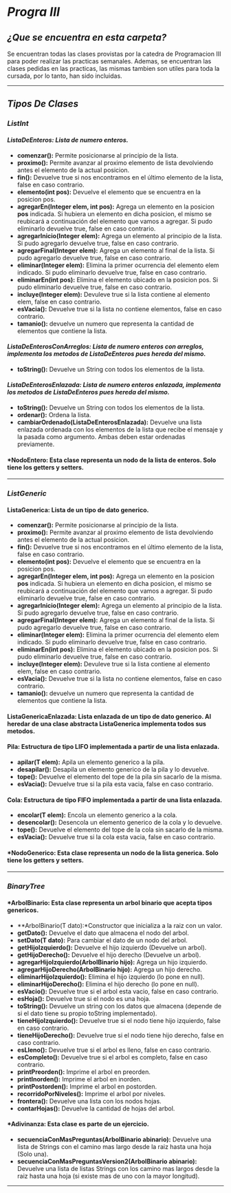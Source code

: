 # ***Progra III*** 

## ***¿Que se encuentra en esta carpeta?***
Se encuentran todas las clases provistas por la catedra de Programacion III para poder realizar las practicas semanales. Ademas, se encuentran las clases pedidas en las practicas, las mismas tambien son utiles para toda la cursada, por lo tanto, han sido incluidas.

___
## ***Tipos De Clases***
### ***ListInt***
#### ***ListaDeEnteros:** Lista de numero enteros.*
- **comenzar():** Permite posicionarse al principio de la lista.
- **proximo():** Permite avanzar al proximo elemento de lista devolviendo antes el elemento de la actual posicion.
- **fin():** Devuelve true si nos encontramos en el último elemento de la lista, false en caso contrario.
- **elemento(int pos):** Devuelve el elemento que se encuentra en la posicion pos.
- **agregarEn(Integer elem, int pos):** Agrega un elemento en la posicion **pos** indicada. Si hubiera un elemento en dicha posicion, el mismo se reubicará a continuación del elemento que
vamos a agregar. Si pudo eliminarlo devuelve true, false en caso contrario.
- **agregarInicio(Integer elem):** Agrega un elemento al principio de la lista. Si pudo agregarlo devuelve true, false en caso contrario.
- **agregarFinal(Integer elem):** Agrega un elemento al final de la lista. Si pudo agregarlo devuelve true, false en caso contrario.
- **eliminar(Integer elem):** Elimina la primer ocurrencia del elemento elem indicado. Si pudo eliminarlo devuelve true, false en caso contrario.
- **eliminarEn(int pos):** Elimina el elemento ubicado en la posicion pos. Si pudo eliminarlo devuelve true, false en caso contrario.
- **incluye(Integer elem):** Devuleve true si la lista contiene al elemento elem, false en caso contrario.
- **esVacia():** Devuelve true si la lista no contiene elementos, false en caso contrario.
- **tamanio():** devuelve un numero que representa la cantidad de elementos que contiene la lista.

#### ***ListaDeEnterosConArreglos:** Lista de numero enteros con arreglos, implementa los metodos de ListaDeEnteros pues hereda del mismo.*
- **toString():** Devuelve un String con todos los elementos de la lista.

#### ***ListaDeEnterosEnlazada:** Lista de numero enteros enlazada, implementa los metodos de ListaDeEnteros pues hereda del mismo.*
- **toString():** Devuelve un String con todos los elementos de la lista.
- **ordenar():** Ordena la lista.
- **cambiarOrdenado(ListaDeEnterosEnlazada):** Devuelve una lista enlazada ordenada con los elementos de la lista que recibe el mensaje y la pasada como argumento. Ambas deben estar ordenadas previamente.

#### ***NodoEntero:** Esta clase representa un nodo de la lista de enteros. Solo tiene los getters y setters.
___
### ***ListGeneric***
#### **ListaGenerica:** Lista de un tipo de dato generico.
- **comenzar():** Permite posicionarse al principio de la lista.
- **proximo():** Permite avanzar al proximo elemento de lista devolviendo antes el elemento de la actual posicion.
- **fin():** Devuelve true si nos encontramos en el último elemento de la lista, false en caso contrario.
- **elemento(int pos):** Devuelve el elemento que se encuentra en la posicion pos.
- **agregarEn(Integer elem, int pos):** Agrega un elemento en la posicion **pos** indicada. Si hubiera un elemento en dicha posicion, el mismo se reubicará a continuación del elemento que
vamos a agregar. Si pudo eliminarlo devuelve true, false en caso contrario.
- **agregarInicio(Integer elem):** Agrega un elemento al principio de la lista. Si pudo agregarlo devuelve true, false en caso contrario.
- **agregarFinal(Integer elem):** Agrega un elemento al final de la lista. Si pudo agregarlo devuelve true, false en caso contrario.
- **eliminar(Integer elem):** Elimina la primer ocurrencia del elemento elem indicado. Si pudo eliminarlo devuelve true, false en caso contrario.
- **eliminarEn(int pos):** Elimina el elemento ubicado en la posicion pos. Si pudo eliminarlo devuelve true, false en caso contrario.
- **incluye(Integer elem):** Devuleve true si la lista contiene al elemento elem, false en caso contrario.
- **esVacia():** Devuelve true si la lista no contiene elementos, false en caso contrario.
- **tamanio():** devuelve un numero que representa la cantidad de elementos que contiene la lista.

#### **ListaGenericaEnlazada:** Lista enlazada de un tipo de dato generico. Al heredar de una clase abstracta ListaGenerica implementa todos sus metodos.

#### **Pila:** Estructura de tipo LIFO implementada a partir de una lista enlazada.
- **apilar(T elem):** Apila un elemento generico a la pila.
- **desapilar():** Desapila un elemento generico de la pila y lo devuelve.
- **tope():** Devuelve el elemento del tope de la pila sin sacarlo de la misma.
- **esVacia():** Devuelve true si la pila esta vacia, false en caso contrario.

#### **Cola:** Estructura de tipo FIFO implementada a partir de una lista enlazada.
- **encolar(T elem):** Encola un elemento generico a la cola.
- **desencolar():** Desencola un elemento generico de la cola y lo devuelve.
- **tope():** Devuelve el elemento del tope de la cola sin sacarlo de la misma.
- **esVacia():** Devuelve true si la cola esta vacia, false en caso contrario.

#### ***NodoGenerico:** Esta clase representa un nodo de la lista generica. Solo tiene los getters y setters.

___
### ***BinaryTree***
#### ***ArbolBinario:** Esta clase representa un arbol binario que acepta tipos genericos.
- **ArbolBinario(T dato):*Constructor que inicializa a la raiz con un valor.
- **getDato():** Devuelve el dato que almacena el nodo del arbol.
- **setDato(T dato):** Para cambiar el dato de un nodo del arbol.
- **getHijoIzquierdo():** Devuelve el hijo izquierdo (Devuelve un arbol).
- **getHijoDerecho():** Devuelve el hijo derecho (Devuelve un arbol).
- **agregarHijoIzquierdo(ArbolBinario<T> hijo):** Agrega un hijo izquierdo.
- **agregarHijoDerecho(ArbolBinario<T> hijo):** Agrega un hijo derecho.
- **eliminarHijoIzquierdo():** Elimina el hijo izquierdo (lo pone en null).
- **eliminarHijoDerecho():** Elimina el hijo derecho (lo pone en null).
- **esVacio():** Devuelve true si el arbol esta vacio, false en caso contrario.
- **esHoja():** Devuelve true si el nodo es una hoja.
- **toString():** Devuelve un string con los datos que almacena (depende de si el dato tiene su propio toString implementado).
- **tieneHijoIzquierdo():** Devuelve true si el nodo tiene hijo izquierdo, false en caso contrario.
- **tieneHijoDerecho():** Devuelve true si el nodo tiene hijo derecho, false en caso contrario.
- **esLleno():** Devuelve true si el arbol es lleno, false en caso contrario.
- **esCompleto():** Devuelve true si el arbol es completo, false en caso contrario.
- **printPreorden():** Imprime el arbol en preorden.
- **printInorden():** Imprime el arbol en inorden.
- **printPostorden():** Imprime el arbol en postorden.
- **recorridoPorNiveles():** Imprime el arbol por niveles.
- **frontera():** Devuelve una lista con los nodos hojas.
- **contarHojas():** Devuelve la cantidad de hojas del arbol.

#### ***Adivinanza:** Esta clase es parte de un ejercicio.
- **secuenciaConMasPreguntas(ArbolBinario<String> abinario):** Devuelve una lista de Strings con el camino mas largo desde la raiz hasta una hoja (Solo una).
- **secuenciaConMasPreguntasVersion2(ArbolBinario<String> abinario):** Devuelve una lista de listas Strings con los camino mas largos desde la raiz hasta una hoja (si existe mas de uno con la mayor longitud).

___